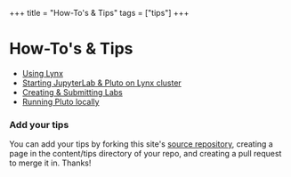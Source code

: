 +++
title = "How-To's & Tips"
tags = ["tips"]
+++

# How-To's & Tips
- [Using Lynx](roar/)
- [Starting JupyterLab & Pluto on Lynx cluster](labs/starting/)
- [Creating & Submitting Labs](labs/)
- [Running Pluto locally](pluto/local/)

### Add your tips
You can add your tips by forking this site's [source repository](https://github.com/PsuAstro528/Fall2025), creating a page in the content/tips directory of your repo, and creating a pull request to merge it in.  Thanks!
